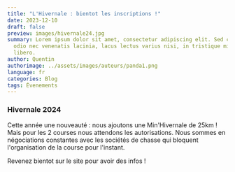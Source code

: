 ```yaml
---
title: "L'Hivernale : bientot les inscriptions !"
date: 2023-12-10
draft: false
preview: images/hivernale24.jpg
summary: Lorem ipsum dolor sit amet, consectetur adipiscing elit. Sed cursus,
  odio nec venenatis lacinia, lacus lectus varius nisi, in tristique mi purus ut
  libero.
author: Quentin
authorimage: ../assets/images/auteurs/panda1.png
language: fr
categories: Blog
tags: Évenements
---
```



### Hivernale 2024

Cette année une nouveauté : nous ajoutons une Min'Hivernale de 25km !
Mais pour les 2 courses nous attendons les autorisations. Nous sommes en négociations constantes avec les sociétés de chasse qui bloquent l'organisation de la course pour l'instant.

Revenez bientot sur le site pour avoir des infos !